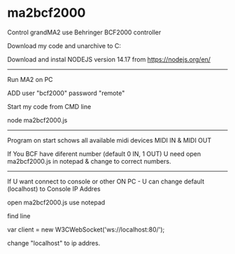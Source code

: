 # ma2bcf2000
Control grandMA2 use Behringer BCF2000 controller



Download my code and unarchive to C:

Download and instal NODEJS version 14.17  from https://nodejs.org/en/


---------------

Run MA2 on PC

ADD user "bcf2000" password "remote"


Start my code from CMD line

node ma2bcf2000.js



--------------------

Program on start schows all available midi devices MIDI IN & MIDI OUT


If You BCF have diferent number (default 0 IN, 1 OUT) U need open ma2bcf2000.js in notepad & change to correct numbers.

--------------------


If U want connect to console or other ON PC - U can change default (localhost) to Console IP Addres

open ma2bcf2000.js use notepad

find line

var client = new W3CWebSocket('ws://localhost:80/');


change "localhost" to ip addres. 
